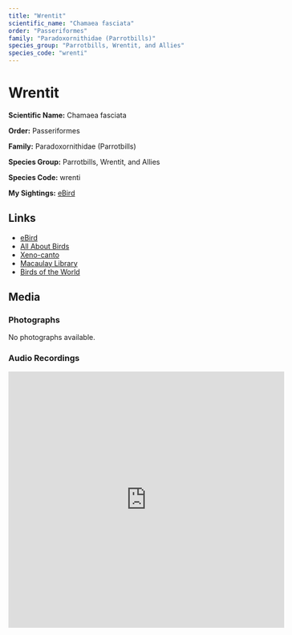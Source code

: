 ```yaml
---
title: "Wrentit"
scientific_name: "Chamaea fasciata"
order: "Passeriformes"
family: "Paradoxornithidae (Parrotbills)"
species_group: "Parrotbills, Wrentit, and Allies"
species_code: "wrenti"
---
```


# Wrentit

**Scientific Name:** Chamaea fasciata

**Order:** Passeriformes

**Family:** Paradoxornithidae (Parrotbills)

**Species Group:** Parrotbills, Wrentit, and Allies

**Species Code:** wrenti

**My Sightings:** [eBird](https://ebird.org/lifelist?r=world&time=life&spp=wrenti)

## Links
* [eBird](https://ebird.org/species/wrenti) 
* [All About Birds](https://www.allaboutbirds.org/guide/wrenti) 
* [Xeno-canto](https://www.xeno-canto.org/species/wrenti) 
* [Macaulay Library](https://search.macaulaylibrary.org/catalog?taxonCode=wrenti&sort=rating_rank_desc)
* [Birds of the World](https://birdsoftheworld.org/bow/species/wrenti)

## Media
### Photographs
No photographs available.

### Audio Recordings
<iframe src="https://macaulaylibrary.org/asset/626995507/embed" width="550" height="510" frameborder="0" allowfullscreen></iframe>
